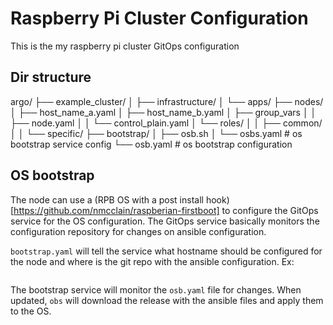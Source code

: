 # Raspberry Pi Cluster Configuration
This is the my raspberry pi cluster GitOps configuration

## Dir structure

argo/
├── example_cluster/
│   ├── infrastructure/
│   └── apps/
├── nodes/
│   ├── host_name_a.yaml
│   ├── host_name_b.yaml
│   ├── group_vars
│   │   ├── node.yaml
│   │   └── control_plain.yaml
│   └── roles/
│   │   ├── common/
│   │   └── specific/
├── bootstrap/
│   ├── osb.sh
│   └── osbs.yaml # os bootstrap service config
└── osb.yaml # os bootstrap configuration


## OS bootstrap

The node can use a (RPB OS with a post install hook)[https://github.com/nmcclain/raspberian-firstboot] to configure the GitOps service for the OS configuration. The GitOps service basically monitors the configuration repository for changes on ansible configuration.

`bootstrap.yaml` will tell the service what hostname should be configured for the node and where is the git repo with the ansible configuration. Ex:

```bash

```

The bootstrap service will monitor the `osb.yaml` file for changes. When updated, `obs` will download the release with the ansible files and apply them to the OS.
